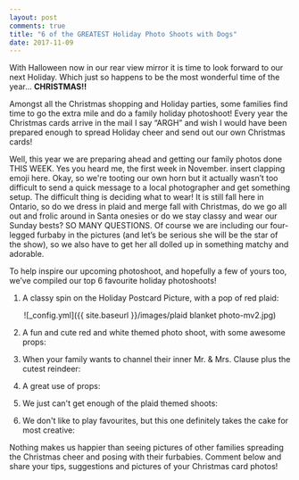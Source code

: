 ```yaml
---
layout: post
comments: true
title: "6 of the GREATEST Holiday Photo Shoots with Dogs"
date: 2017-11-09
---
```



With Halloween now in our rear view mirror it is time to look forward to our next Holiday. Which just so happens to be the
most wonderful time of the year... **CHRISTMAS!!**

Amongst all the Christmas shopping and Holiday parties, some families find time to go the extra mile and do a family holiday
photoshoot! Every year the Christmas cards arrive in the mail I say “ARGH” and wish I would have been prepared enough to
spread Holiday cheer and send out our own Christmas cards!

Well, this year we are preparing ahead and getting our family photos done THIS WEEK. Yes you heard me, the first week in
November. insert clapping emoji here. Okay, so we're tooting our own horn but it actually wasn’t too difficult to send a quick
message to a local photographer and get something setup. The difficult thing is deciding what to wear! It is still fall here
in Ontario, so do we dress in plaid and merge fall with Christmas, do we go all out and frolic around in Santa onesies or do
we stay classy and wear our Sunday bests? SO MANY QUESTIONS. Of course we are including our four-legged furbaby in the
pictures (and let’s be serious she will be the star of the show), so we also have to get her all dolled up in something matchy
and adorable. 

To help inspire our upcoming photoshoot, and hopefully a few of yours too, we’ve compiled our top 6 favourite holiday
photoshoots!

1. A classy spin on the Holiday Postcard Picture, with a pop of red plaid: 
<p align="center">
  ![_config.yml]({{ site.baseurl }}/images/plaid blanket photo-mv2.jpg)
</p>

2. A fun and cute red and white themed photo shoot, with some awesome props:  
<p align="center">
  <![_config.yml]({{ site.baseurl }}/images/white and red photo-mv2.jpg)">
</p>

3. When your family wants to channel their inner Mr. & Mrs. Clause plus the cutest reindeer: 
<p align="center">
  <![_config.yml]({{ site.baseurl }}/images/Santa themed photoshoot-mv2.jpg)">
</p>

4. A great use of props: 
<p align="center">
  <![_config.yml]({{ site.baseurl }}/images/casual and themed photo-mv2.jpg)">
</p>

5. We just can't get enough of the plaid themed shoots:
<p align="center">
  <![_config.yml]({{ site.baseurl }}/images/plaid photoshoot-mv2.jpg)">
</p>

6. We don't like to play favourites, but this one definitely takes the cake for most creative:
<p align="center">
  <![_config.yml]({{ site.baseurl }}/images/funny dog photoshoot-mv2.jpg)">
</p>

Nothing makes us happier than seeing pictures of other families spreading the Christmas cheer and posing with their furbabies.
Comment below and share your tips, suggestions and pictures of your Christmas card photos!





